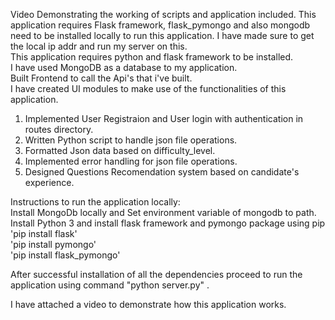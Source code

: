 Video Demonstrating the working of scripts and application included.
This application requires Flask framework, flask_pymongo and also mongodb need to be installed locally to run this application.
I have made sure to get the local ip addr and run my server on this. \
This application requires python and flask framework to be installed. \
I have used MongoDB as a database to my application. \
Built Frontend to call the Api's that i've built.\
I have created UI modules to make use of the functionalities of this application.
1) Implemented User Registraion and User login with authentication in routes directory. 
2) Written Python script to handle json file operations.
3) Formatted Json data based on difficulty_level.
4) Implemented error handling for json file operations.
5) Designed Questions Recomendation system based on candidate's experience.

   
Instructions to run  the application locally: \
Install MongoDb locally and Set environment variable of mongodb to path.\
Install Python 3 and install flask framework and pymongo package using pip \
'pip install flask' \
'pip install pymongo' \
'pip install flask_pymongo' 

After successful installation of all the dependencies proceed to run the application using command "python server.py" .

I have attached a video to demonstrate how this application works.
